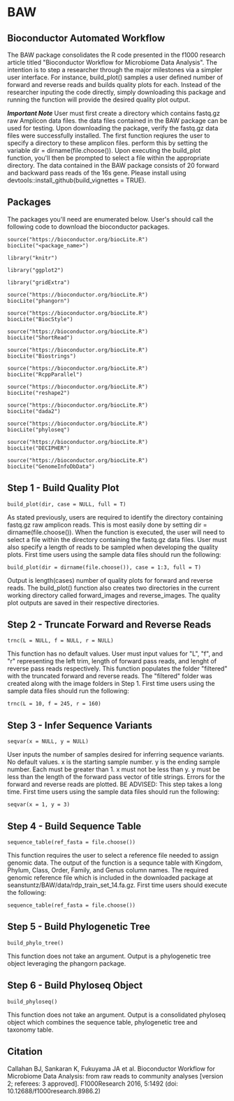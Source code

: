 # BAW
## Bioconductor Automated Workflow
The BAW package consolidates the R code presented in the f1000 research article titled "Bioconductor Workflow for Microbiome Data 
Analysis". The intention is to step a researcher through the major milestones via a simpler user interface. For instance, 
build_plot() samples a user defined number of forward and reverse reads and builds quality plots for each. Instead of the researcher 
inputing the code directly, simply downloading this package and running the function will provide the desired quality plot output. 

***Important Note*** User must first create a directory which contains fastq.gz raw Amplicon data  files.  the data files contained in the BAW package can be used for testing. Upon downloading the package, verify the fastq.gz data files were successfully installed. The first function reqiures the user to specify a directory to these amplicon files. perform this by setting the variable
dir = dirname(file.choose()). Upon executing the build_plot function, you'll then be prompted to select a file within the appropriate directory. The data contained in the BAW package consists of 20 forward and backward pass reads of the 16s gene.  Please install using devtools::install_github(build_vignettes = TRUE).

## Packages
The packages you'll need are enumerated below. User's should call the following code to download the bioconductor packages. 
```{r}
source("https://bioconductor.org/biocLite.R") 
biocLite("<package_name>")
```
```{r}
library("knitr")

library("ggplot2")

library("gridExtra")

source("https://bioconductor.org/biocLite.R")
biocLite("phangorn")

source("https://bioconductor.org/biocLite.R")
biocLite("BiocStyle")

source("https://bioconductor.org/biocLite.R")
biocLite("ShortRead")

source("https://bioconductor.org/biocLite.R")
biocLite("Biostrings")

source("https://bioconductor.org/biocLite.R")
biocLite("RcppParallel")

source("https://bioconductor.org/biocLite.R")
biocLite("reshape2")

source("https://bioconductor.org/biocLite.R")
biocLite("dada2")

source("https://bioconductor.org/biocLite.R")
biocLite("phyloseq")

source("https://bioconductor.org/biocLite.R")
biocLite("DECIPHER")

source("https://bioconductor.org/biocLite.R")
biocLite("GenomeInfoDbData")
```

## Step 1 - Build Quality Plot
```{r}
build_plot(dir, case = NULL, full = T)
```
As stated previously, users are required to identify the directory containing fastq.gz raw amplicon reads. This is most easily done by setting dir = dirname(file.choose()). When the function is executed, the user will need to select a file within the directory containing the fastq.gz data files. User must also specify a length of reads to be sampled when developing the quality plots. First time users using the sample data files should run the following:
```{r}
build_plot(dir = dirname(file.choose()), case = 1:3, full = T)
``` 
Output is length(cases) number of quality plots for forward and reverse reads. The build_plot() function also creates two directories in the current working directory called forward_images and reverse_images. The quality plot outputs are saved in their respective directories.

## Step 2 - Truncate Forward and Reverse Reads
```{r}
trnc(L = NULL, f = NULL, r = NULL)
```
This function has no default values. User must input values for "L", "f", and "r" representing the left trim, length of forward pass reads, and lenght of reverse pass reads respectively. This function populates the folder "filtered" with the truncated forward and reverse reads. The "filtered" folder was created along with the image folders in Step 1. First time users using the sample data files should run the following:
```{r}
trnc(L = 10, f = 245, r = 160)
```

## Step 3 - Infer Sequence Variants
```{r}
seqvar(x = NULL, y = NULL)
```
User inputs the number of samples desired for inferring sequence variants. No default values. x is the starting sample number. y is the ending sample number. Each must be greater than 1. x must not be less than y. y must be less than the length of the forward pass vector of title strings. Errors for the forward and reverse reads are plotted. BE ADVISED: This step takes a long time. First time users using the sample data files should run the following:
```{r}
seqvar(x = 1, y = 3)
```

## Step 4 - Build Sequence Table
```{r}
sequence_table(ref_fasta = file.choose())
```
This function requires the user to select a reference file needed to assign genomic data. The output of the function is a sequnce table with Kingdom, Phylum, Class, Order, Family, and Genus column names. The required genomic reference file which is included in the downloaded package at seanstuntz/BAW/data/rdp_train_set_14.fa.gz. First time users should execute the following:
```{r}
sequence_table(ref_fasta = file.choose())
```

## Step 5 - Build Phylogenetic Tree
```{r}
build_phylo_tree()
```
This function does not take an argument. Output is a phylogenetic tree object leveraging the phangorn package.  

## Step 6 - Build Phyloseq Object
```{r}
build_phyloseq()
```
This function does not take an argument. Output is a consolidated phyloseq object which combines the sequence table, phylogenetic tree and taxonomy table.

## Citation
Callahan BJ, Sankaran K, Fukuyama JA et al. Bioconductor Workflow for Microbiome Data Analysis: from raw reads to community 
analyses [version 2; referees: 3 approved]. F1000Research 2016, 5:1492 (doi: 10.12688/f1000research.8986.2) 
